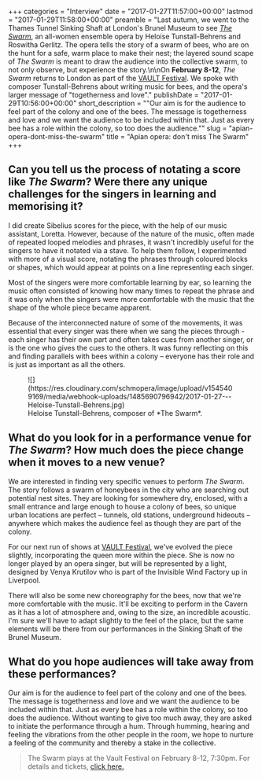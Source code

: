 +++
categories = "Interview"
date = "2017-01-27T11:57:00+00:00"
lastmod = "2017-01-29T11:58:00+00:00"
preamble = "Last autumn, we went to the Thames Tunnel Sinking Shaft at London's Brunel Museum to see [*The Swarm*](/actual-opera-buzz-the-swarm-in-review/), an all-women ensemble opera by Heloise Tunstall-Behrens and Roswitha Gerlitz. The opera tells the story of a swarm of bees, who are on the hunt for a safe, warm place to make their nest; the layered sound scape of *The Swarm* is meant to draw the audience into the collective swarm, to not only observe, but experience the story.\n\nOn **February 8-12**, *The Swarm* returns to London as part of the [VAULT Festival](http://www.vaultfestival.com/event/the-swarm/2017-02-08/). We spoke with composer Tunstall-Behrens about writing music for bees, and the opera's larger message of \"togetherness and love\"."
publishDate = "2017-01-29T10:56:00+00:00"
short_description = "\"Our aim is for the audience to feel part of the colony and one of the bees.  The message is togetherness and love and we want the audience to be included within that.  Just as every bee has a role within the colony, so too does the audience.\""
slug = "apian-opera-dont-miss-the-swarm"
title = "Apian opera: don&#039;t miss The Swarm"
+++

## Can you tell us the process of notating a score like *The Swarm*? Were there any unique challenges for the singers in learning and memorising it?

I did create Sibelius scores for the piece, with the help of our music assistant, Loretta. However, because of the nature of the music, often made of repeated looped melodies and phrases, it wasn't incredibly useful for the singers to have it notated via a stave.  To help them follow, I experimented with more of a visual score, notating the phrases through coloured blocks or shapes, which would appear at points on a line representing each singer.  

Most of the singers were more comfortable learning by ear, so learning the music often consisted of knowing how many times to repeat the phrase and it was only when the singers were more comfortable with the music that the shape of the whole piece became apparent.  

Because of the interconnected nature of some of the movements, it was essential that every singer was there when we sang the pieces through - each singer has their own part and often takes cues from another singer, or is the one who gives the cues to the others.  It was funny reflecting on this and finding parallels with bees within a colony – everyone has their role and is just as important as all the others.

<figure data-type="image">
![](https://res.cloudinary.com/schmopera/image/upload/v1545409169/media/webhook-uploads/1485690796942/2017-01-27---Heloise-Tunstall-Behrens.jpg)<figcaption>Heloise Tunstall-Behrens, composer of *The Swarm*.</figcaption></figure>

## What do you look for in a performance venue for *The Swarm*? How much does the piece change when it moves to a new venue?

We are interested in finding very specific venues to perform *The Swarm*.  The story follows a swarm of honeybees in the city who are searching out potential nest sites.  They are looking for somewhere dry, enclosed, with a small entrance and large enough to house a colony of bees, so unique urban locations are perfect – tunnels, old stations, underground hideouts – anywhere which makes the audience feel as though they are part of the colony.

For our next run of shows at [VAULT Festival](http://www.vaultfestival.com/event/the-swarm/2017-02-08/), we've evolved the piece slightly, incorporating the queen more within the piece.  She is now no longer played by an opera singer, but will be represented by a light, designed by Venya Krutilov who is part of the Invisible Wind Factory up in Liverpool.  

There will also be some new choreography for the bees, now that we're more comfortable with the music.  It'll be exciting to perform in the Cavern as it has a lot of atmosphere and, owing to the size, an incredible acoustic.  I'm sure we'll have to adapt slightly to the feel of the place, but the same elements will be there from our performances in the Sinking Shaft of the Brunel Museum.

## What do you hope audiences will take away from these performances?

Our aim is for the audience to feel part of the colony and one of the bees.  The message is togetherness and love and we want the audience to be included within that.  Just as every bee has a role within the colony, so too does the audience.  Without wanting to give too much away, they are asked to initiate the performance through a hum.  Through humming, hearing and feeling the vibrations from the other people in the room, we hope to nurture a feeling of the community and thereby a stake in the collective.

>The Swarm plays at the Vault Festival on February 8-12, 7:30pm. For details and tickets, [click here.](http://www.vaultfestival.com/event/the-swarm/2017-02-08/)
